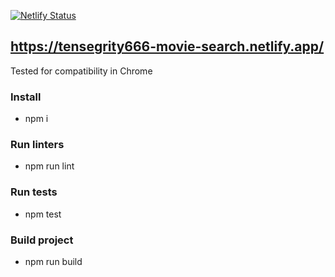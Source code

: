 [![Netlify Status](https://api.netlify.com/api/v1/badges/64a8d03c-0226-4307-bca0-26c3420141c6/deploy-status)](https://app.netlify.com/sites/tensegrity666-movie-search/deploys)
## https://tensegrity666-movie-search.netlify.app/

Tested for compatibility in Chrome

### Install
* npm i

### Run linters
* npm run lint

### Run tests
* npm test

### Build project
* npm run build

